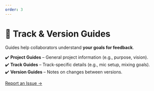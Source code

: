 ```yaml
---
order: 3
---
```


# 📖 Track & Version Guides

Guides help collaborators understand **your goals for feedback**.

✔️ **Project Guides** – General project information (e.g., purpose, vision).  
✔️ **Track Guides** – Track-specific details (e.g., mic setup, mixing goals).  
✔️ **Version Guides** – Notes on changes between versions.  

[Report an Issue →](reporting-issues.md)
